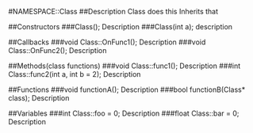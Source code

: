 #NAMESPACE::Class
##Description
Class does this
Inherits that

##Constructors
###Class();
Description
###Class(int a);
description

##Callbacks
###void Class::OnFunc1();
Description
###void Class::OnFunc2();
Description

##Methods(class functions)
###void Class::func1();
Description
###int Class::func2(int a, int b = 2);
Description

##Functions
###void functionA();
Description
###bool functionB(Class* class);
Description

##Variables
###int Class::foo = 0;
Description
###float Class::bar = 0;
Description
